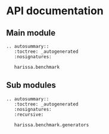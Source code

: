 # API documentation

## Main module

```{eval-rst}
.. autosummary::
   :toctree: _autogenerated
   :nosignatures:

   harissa.benchmark
```

## Sub modules

```{eval-rst}
.. autosummary::
   :toctree: _autogenerated
   :nosignatures:
   :recursive:

   harissa.benchmark.generators
```
